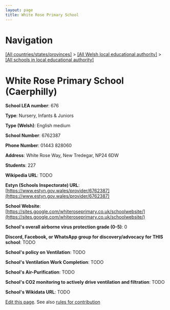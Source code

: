 ```yaml
---
layout: page
title: White Rose Primary School
---
```

# Navigation

[[All countries/states/provinces]](../../..) > [[All Welsh local educational authority]](../..) > [[All schools in local educational authority]](..)

# White Rose Primary School (Caerphilly)

**School LEA number**: 676

**Type**: Nursery, Infants & Juniors

**Type (Welsh)**: English medium

**School Number**: 6762387

**Phone Number**: 01443 828060

**Address**: White Rose Way, New Tredegar, NP24 6DW

**Students**: 227

**Wikipedia URL**: TODO

**Estyn (Schools Inspectorate) URL**: [https://www.estyn.gov.wales/provider/6762387](https://www.estyn.gov.wales/provider/6762387)

**School Website**: [https://sites.google.com/whiteroseprimary.co.uk/schoolwebsite/](https://sites.google.com/whiteroseprimary.co.uk/schoolwebsite/)

**School's overall airborne virus protection grade (0-5)**: 0

**Discord, Facebook, or WhatsApp group for discovery/advocacy for THIS school**: TODO

**School's policy on Ventilation**: TODO

**School's Ventilation Work Completion**: TODO

**School's Air-Purification**: TODO

**School's CO2 monitoring to actively drive ventilation and filtration**: TODO

**School's Wikidata URL**: TODO




[Edit this page](https://github.com/ventilate-schools/Wales/edit/prif/./Caerphilly/White_Rose_Primary_School.md). See also [rules for contribution](../../../contribution-rules/)